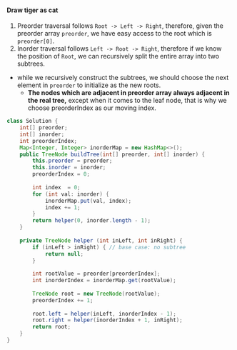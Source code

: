 #### Draw tiger as cat

1. Preorder traversal follows `Root -> Left -> Right`, therefore, given the preorder array `preorder`, we have easy access to the root which is `preorder[0]`.
2. Inorder traversal follows `Left -> Root -> Right`, therefore if we know the position of `Root`, we can recursively split the entire array into two subtrees.

* while we recursively construct the subtrees, we should choose the next element in `preorder` to initialize as the new roots.
  * **The nodes which are adjacent in preorder array always adjacent in the real tree,** except when it comes to the leaf node, that is why we choose preorderIndex as our moving index.

```java
class Solution {
    int[] preorder;
    int[] inorder;
    int preorderIndex;
    Map<Integer, Integer> inorderMap = new HashMap<>();
    public TreeNode buildTree(int[] preorder, int[] inorder) {
        this.preorder = preorder;
        this.inorder = inorder;
        preorderIndex = 0;
        
        int index  = 0;
        for (int val: inorder) {
            inorderMap.put(val, index);
            index += 1;
        }
        return helper(0, inorder.length - 1);
    }
    
    private TreeNode helper (int inLeft, int inRight) {
        if (inLeft > inRight) { // base case: no subtree
            return null;
        }
        
        int rootValue = preorder[preorderIndex];
        int inorderIndex = inorderMap.get(rootValue);
        
        TreeNode root = new TreeNode(rootValue);
        preorderIndex += 1;
        
        root.left = helper(inLeft, inorderIndex - 1);
        root.right = helper(inorderIndex + 1, inRight);
        return root;
    }    
}
```

